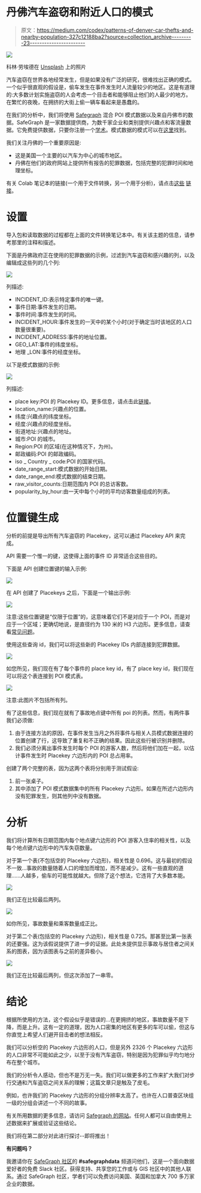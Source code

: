 # 丹佛汽车盗窃和附近人口的模式

> 原文：<https://medium.com/codex/patterns-of-denver-car-thefts-and-nearby-population-327c12188ba2?source=collection_archive---------23----------------------->

![](img/4f18c276c621cb896ac364a7eda4831b.png)

科林·劳埃德在 [Unsplash](https://unsplash.com?utm_source=medium&utm_medium=referral) 上的照片

汽车盗窃在世界各地经常发生，但是如果没有广泛的研究，很难找出正确的模式。一个似乎很直观的假设是，偷车发生在事件发生时人流量较少的地区。这是有道理的:大多数计划实施盗窃的人会考虑一个目击者和能够阻止他们的人最少的地方。在繁忙的夜晚，在拥挤的大街上偷一辆车看起来是愚蠢的。

在我们的分析中，我们将使用 [Safegraph](http://safegraph.com/) 混合 POI 模式数据以及来自丹佛市的数据。SafeGraph 是一家数据提供商，为数千家企业和类别提供兴趣点和客流量数据。它免费提供数据，只要你注册一个[学术](https://www.safegraph.com/academics)。模式数据的模式可以在[这里](https://docs.safegraph.com/docs/monthly-patterns)找到。

我们关注丹佛的一个重要原因是:

*   这是美国一个主要的以汽车为中心的城市地区。
*   丹佛在他们的政府网站上提供所有报告的犯罪数据，包括完整的犯罪时间和地理坐标。

有关 Colab 笔记本的链接(一个用于文件转换，另一个用于分析)，请点击[这些](https://drive.google.com/file/d/14Rqynu45l8bZntDu-_6AB3IyUxdjPlm4/view?usp=sharing) [链接](https://drive.google.com/file/d/1c6yp1jtl3tZ2YPLxknd1ilpbo_YnhqDf/view?usp=sharing)。

# 设置

导入包和读取数据的过程都在上面的文件转换笔记本中。有关该主题的信息，请参考那里的注释和描述。

下面是丹佛政府正在使用的犯罪数据的示例，过滤到汽车盗窃和感兴趣的列，以及编辑成这些列的几个列:

![](img/0506677fcd2f6508b08dbc803455a706.png)

列描述:

*   INCIDENT_ID:表示特定事件的唯一键。
*   事件日期:事件发生的日期。
*   事件时间:事件发生的时间。
*   INCIDENT_HOUR:事件发生的一天中的某个小时(对于确定当时该地区的人口数量很重要)。
*   INCIDENT_ADDRESS:事件的地址位置。
*   GEO_LAT:事件的纬度坐标。
*   地理 _LON:事件的经度坐标。

以下是模式数据的示例:

![](img/0ae9d6df5251b38e96ba47065d8dc80c.png)

列描述:

*   place key:POI 的 Placekey ID。更多信息，请点击此[链接](https://www.placekey.io/tutorials)。
*   location_name:兴趣点的位置。
*   纬度:兴趣点的纬度坐标。
*   经度:兴趣点的经度坐标。
*   街道地址:兴趣点的地址。
*   城市:POI 的城市。
*   Region:POI 的区域(在这种情况下，为州)。
*   邮政编码:POI 的邮政编码。
*   iso _ Country _ code:POI 的国家代码。
*   date_range_start:模式数据的开始日期。
*   date_range_end:模式数据的结束日期。
*   raw_visitor_counts:日期范围内 POI 的总访客数。
*   popularity_by_hour:由一天中每个小时的平均访客数量组成的列表。

# 位置键生成

分析的前提是导出所有汽车盗窃的 Placekey，这可以通过 Placekey API 来完成。

API 需要一个惟一的键，这使得上面的事件 ID 非常适合这些目的。

下面是 API 创建位置键的输入示例:

![](img/001c6aecaf9d696790685d5582c0d783.png)

在 API 创建了 Placekeys 之后，下面是一个输出示例:

![](img/910d5bc4935574ed251e890d6784ff1f.png)

注意:这些位置键是“仅限于位置”的，这意味着它们不是对应于一个 POI，而是对应于一个区域；更确切地说，是直径约为 130 米的 H3 六边形。更多信息，请查看[常见问题](https://www.placekey.io/faq)。

使用这些查询 id，我们可以将这些新的 Placekey IDs 内部连接到犯罪数据。

![](img/f1a785f82f1bd67397665f472c3b36af.png)

如您所见，我们现在有了每个事件的 place key id，有了 place key id，我们现在可以将这个表连接到 POI 模式表。

![](img/386ec56fb389e07b4efda0d12129ee40.png)

注意:此图片不包括所有列。

有了这些信息，我们现在就有了事故地点键中所有 poi 的列表。然而，有两件事我们必须做:

1.  由于连接方法的原因，在事件发生当月之外将事件与相关人员模式数据连接的位置创建了行，这导致了重复和不正确的结果。因此这些行被识别并删除。
2.  我们必须分离出事件发生时每个 POI 的游客人数，然后将他们加在一起，以估计事件发生时 Placekey 六边形内的 POI 总占用率。

创建了两个完整的表，因为这两个表将分别用于测试假设:

1.  前一张桌子。
2.  其中添加了 POI 模式数据集中的所有 Placekey 六边形。如果在所述六边形内没有犯罪发生，则其他列中没有数据。

# 分析

我们将计算所有日期范围内每个地点键六边形的 POI 游客入住率的相关性，以及每个地点键六边形中的汽车失窃数量。

对于第一个表(不包括空的 Placekey 六边形)，相关性是 0.696。这与最初的假设不一致…事故的数量随着人口的增加而增加，而不是减少。这有一些直观的道理……人越多，偷车的可能性就越大。但除了这个想法，它违背了大多数本能。

![](img/25cbfc9031d7fd917837c039602bc2ff.png)

我们正在比较最后两列。

![](img/e30a4adb2a252978f7ec65da6dfb4491.png)

如你所见，事故数量和乘客数量成正比。

对于第二个表(包括空的 Placekey 六边形)，相关性是 0.725。那甚至比第一张表的还要强。这为该假说提供了进一步的证据。此处未提供显示事故与居住者之间关系的图表，因为该图表与之前的差异极小。

![](img/d52ffbb3ffd330d40ee8d2263144e91b.png)

我们正在比较最后两列，但这次添加了一串零。

# 结论

根据所使用的方法，这个假设似乎是错误的…在更拥挤的地区，事故数量不是下降，而是上升。这有一定的道理，因为人口密集的地区有更多的车可以偷，但这与你直觉上希望人们避开目击者的想法相反。

我们可以分析空的 Placekey 六边形的人口，但是另外 2326 个 Placekey 六边形的人口非常不可能如此之少，以至于没有汽车盗窃，特别是因为犯罪似乎均匀地分布在整个城市。

我们的分析令人感动，但也不是万无一失。我们可以做更多的工作来扩大我们对步行交通和汽车盗窃之间关系的理解；这篇文章只是触及了皮毛。

例如，也许我们的 Placekey 六边形的分组分辨率太高了。也许在人口普查区块组一级的分组会讲述一个不同的故事。

有关所用数据的更多信息，请访问 [Safegraph 的网站](https://www.safegraph.com/)。任何人都可以自由使用上述数据来扩展或验证这些结论。

我们将在第二部分对此进行探讨--即将推出！

**有问题吗？**

我邀请你在 [SafeGraph 社区](https://www.safegraph.com/community)的 **#safegraphdata** 频道问他们，这是一个面向数据爱好者的免费 Slack 社区。获得支持、共享您的工作或与 GIS 社区中的其他人联系。通过 SafeGraph 社区，学者们可以免费访问美国、英国和加拿大 700 多万家企业的数据。